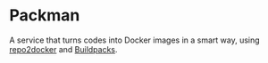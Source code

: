 # Packman

A service that turns codes into Docker images in a smart way, using [repo2docker](https://github.com/jupyter/repo2docker/) and [Buildpacks](https://www.heroku.com/elements/buildpacks).

